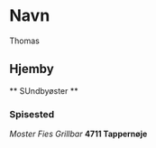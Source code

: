 # Navn
Thomas

## Hjemby
** SUndbyøster **

### Spisested

*Moster Fies Grillbar* **4711 Tappernøje**
